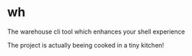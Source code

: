 # wh
The warehouse cli tool which enhances your shell experience

The project is actually beeing cooked in a tiny kitchen!
